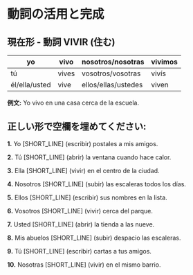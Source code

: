 # 動詞の活用と完成

## 現在形 - 動詞 VIVIR (住む)

| yo            | vivo  | nosotros/nosotras   | vivimos |
| ------------- | ----- | ------------------- | ------- |
| tú            | vives | vosotros/vosotras   | vivís   |
| él/ella/usted | vive  | ellos/ellas/ustedes | viven   |

**例文:** Yo vivo en una casa cerca de la escuela.

## 正しい形で空欄を埋めてください:

**1.** Yo [SHORT_LINE] (escribir) postales a mis amigos.

**2.** Tú [SHORT_LINE] (abrir) la ventana cuando hace calor.

**3.** Ella [SHORT_LINE] (vivir) en el centro de la ciudad.

**4.** Nosotros [SHORT_LINE] (subir) las escaleras todos los días.

**5.** Ellos [SHORT_LINE] (escribir) sus nombres en la lista.

**6.** Vosotros [SHORT_LINE] (vivir) cerca del parque.

**7.** Usted [SHORT_LINE] (abrir) la tienda a las nueve.

**8.** Mis abuelos [SHORT_LINE] (subir) despacio las escaleras.

**9.** Tú [SHORT_LINE] (escribir) cartas a tus amigos.

**10.** Nosotras [SHORT_LINE] (vivir) en el mismo barrio.